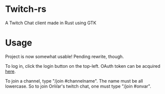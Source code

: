 # Twitch-rs
A Twitch Chat client made in Rust using GTK

# Usage
Project is now somewhat usable! Pending rewrite, though.

To log in, click the login button on the top-left. OAuth token can be
acquired [here](https://twitchapps.com/tmi/).

To join a channel, type "/join #channelname". The name must be all lowercase.
So to join OnVar's twitch chat, one must type "/join #onvar".

